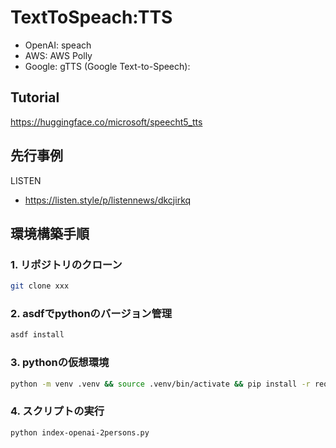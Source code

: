 # TextToSpeach:TTS

- OpenAI: speach
- AWS: AWS Polly
- Google: gTTS (Google Text-to-Speech):

## Tutorial

https://huggingface.co/microsoft/speecht5_tts


## 先行事例

LISTEN
- https://listen.style/p/listennews/dkcjirkq

## 環境構築手順

### 1. リポジトリのクローン

```bash
git clone xxx
```

### 2. asdfでpythonのバージョン管理

```bash
asdf install
```

### 3. pythonの仮想環境

```bash
python -m venv .venv && source .venv/bin/activate && pip install -r requirements.txt
```

### 4. スクリプトの実行

```bash
python index-openai-2persons.py
```
